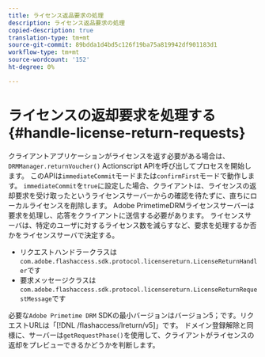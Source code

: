 ```yaml
---
title: ライセンス返品要求の処理
description: ライセンス返品要求の処理
copied-description: true
translation-type: tm+mt
source-git-commit: 89bdda1d4bd5c126f19ba75a819942df901183d1
workflow-type: tm+mt
source-wordcount: '152'
ht-degree: 0%

---
```



# ライセンスの返却要求を処理する{#handle-license-return-requests}

クライアントアプリケーションがライセンスを返す必要がある場合は、`DRMManager.returnVoucher()` Actionscript APIを呼び出してプロセスを開始します。 このAPIは`immediateCommit`モードまたは`confirmFirst`モードで動作します。 `immediateCommit`を`true`に設定した場合、クライアントは、ライセンスの返却要求を受け取ったというライセンスサーバーからの確認を待たずに、直ちにローカルライセンスを削除します。 Adobe PrimetimeDRMライセンスサーバーは要求を処理し、応答をクライアントに送信する必要があります。 ライセンスサーバは、特定のユーザに対するライセンス数を減らすなど、要求を処理するか否かをライセンスサーバで決定する。

* リクエストハンドラークラスは`com.adobe.flashaccess.sdk.protocol.licensereturn.LicenseReturnHandler`です
* 要求メッセージクラスは`com.adobe.flashaccess.sdk.protocol.licensereturn.LicenseReturnRequestMessage`です

必要な`Adobe Primetime DRM` SDKの最小バージョンはバージョン5；です。リクエストURLは「[!DNL /flashaccess/lreturn/v5]」です。 ドメイン登録解除と同様に、サーバーは`getRequestPhase()`を使用して、クライアントがライセンスの返却をプレビューできるかどうかを判断します。
